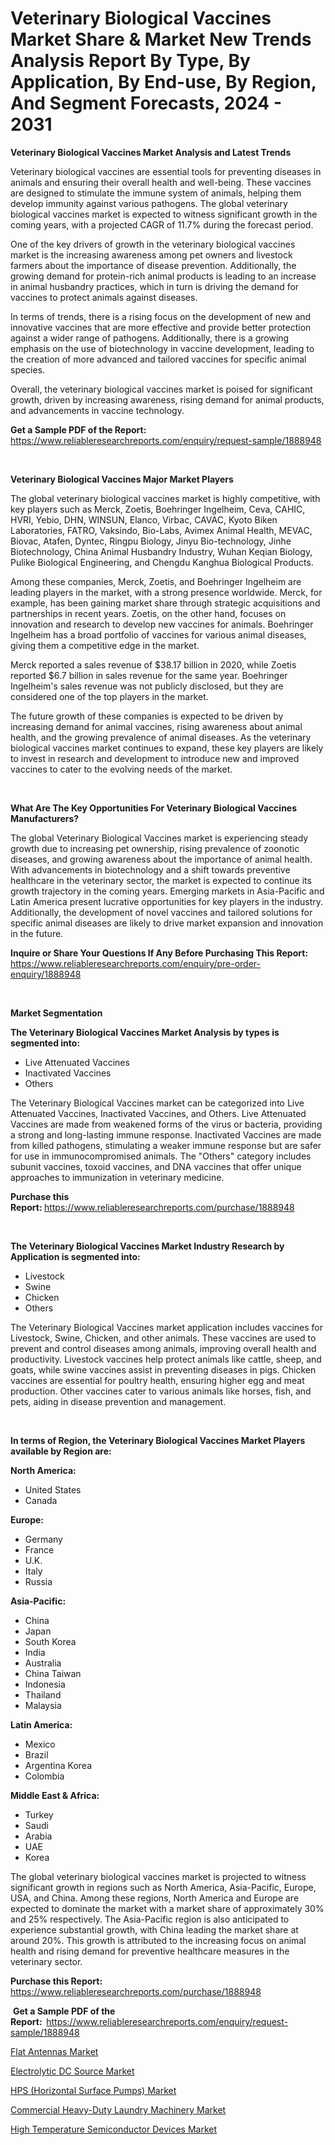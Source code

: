 <p><h1>Veterinary Biological Vaccines Market Share & Market New Trends Analysis Report By Type, By Application, By End-use, By Region, And Segment Forecasts, 2024 - 2031</h1></p><p><strong>Veterinary Biological Vaccines Market Analysis and Latest Trends</strong></p>
<p><p>Veterinary biological vaccines are essential tools for preventing diseases in animals and ensuring their overall health and well-being. These vaccines are designed to stimulate the immune system of animals, helping them develop immunity against various pathogens. The global veterinary biological vaccines market is expected to witness significant growth in the coming years, with a projected CAGR of 11.7% during the forecast period.</p><p>One of the key drivers of growth in the veterinary biological vaccines market is the increasing awareness among pet owners and livestock farmers about the importance of disease prevention. Additionally, the growing demand for protein-rich animal products is leading to an increase in animal husbandry practices, which in turn is driving the demand for vaccines to protect animals against diseases.</p><p>In terms of trends, there is a rising focus on the development of new and innovative vaccines that are more effective and provide better protection against a wider range of pathogens. Additionally, there is a growing emphasis on the use of biotechnology in vaccine development, leading to the creation of more advanced and tailored vaccines for specific animal species.</p><p>Overall, the veterinary biological vaccines market is poised for significant growth, driven by increasing awareness, rising demand for animal products, and advancements in vaccine technology.</p></p>
<p><strong>Get a Sample PDF of the Report:&nbsp;</strong> <a href="https://www.reliableresearchreports.com/enquiry/request-sample/1888948">https://www.reliableresearchreports.com/enquiry/request-sample/1888948</a></p>
<p>&nbsp;</p>
<p><strong>Veterinary Biological Vaccines Major Market Players</strong></p>
<p><p>The global veterinary biological vaccines market is highly competitive, with key players such as Merck, Zoetis, Boehringer Ingelheim, Ceva, CAHIC, HVRI, Yebio, DHN, WINSUN, Elanco, Virbac, CAVAC, Kyoto Biken Laboratories, FATRO, Vaksindo, Bio-Labs, Avimex Animal Health, MEVAC, Biovac, Atafen, Dyntec, Ringpu Biology, Jinyu Bio-technology, Jinhe Biotechnology, China Animal Husbandry Industry, Wuhan Keqian Biology, Pulike Biological Engineering, and Chengdu Kanghua Biological Products.</p><p>Among these companies, Merck, Zoetis, and Boehringer Ingelheim are leading players in the market, with a strong presence worldwide. Merck, for example, has been gaining market share through strategic acquisitions and partnerships in recent years. Zoetis, on the other hand, focuses on innovation and research to develop new vaccines for animals. Boehringer Ingelheim has a broad portfolio of vaccines for various animal diseases, giving them a competitive edge in the market.</p><p>Merck reported a sales revenue of $38.17 billion in 2020, while Zoetis reported $6.7 billion in sales revenue for the same year. Boehringer Ingelheim's sales revenue was not publicly disclosed, but they are considered one of the top players in the market.</p><p>The future growth of these companies is expected to be driven by increasing demand for animal vaccines, rising awareness about animal health, and the growing prevalence of animal diseases. As the veterinary biological vaccines market continues to expand, these key players are likely to invest in research and development to introduce new and improved vaccines to cater to the evolving needs of the market.</p></p>
<p>&nbsp;</p>
<p><strong>What Are The Key Opportunities For Veterinary Biological Vaccines Manufacturers?</strong></p>
<p><p>The global Veterinary Biological Vaccines market is experiencing steady growth due to increasing pet ownership, rising prevalence of zoonotic diseases, and growing awareness about the importance of animal health. With advancements in biotechnology and a shift towards preventive healthcare in the veterinary sector, the market is expected to continue its growth trajectory in the coming years. Emerging markets in Asia-Pacific and Latin America present lucrative opportunities for key players in the industry. Additionally, the development of novel vaccines and tailored solutions for specific animal diseases are likely to drive market expansion and innovation in the future.</p></p>
<p><strong>Inquire or Share Your Questions If Any Before Purchasing This Report:</strong> <a href="https://www.reliableresearchreports.com/enquiry/pre-order-enquiry/1888948">https://www.reliableresearchreports.com/enquiry/pre-order-enquiry/1888948</a></p>
<p>&nbsp;</p>
<p><strong>Market Segmentation</strong></p>
<p><strong>The Veterinary Biological Vaccines Market Analysis by types is segmented into:</strong></p>
<p><ul><li>Live Attenuated Vaccines</li><li>Inactivated Vaccines</li><li>Others</li></ul></p>
<p><p>The Veterinary Biological Vaccines market can be categorized into Live Attenuated Vaccines, Inactivated Vaccines, and Others. Live Attenuated Vaccines are made from weakened forms of the virus or bacteria, providing a strong and long-lasting immune response. Inactivated Vaccines are made from killed pathogens, stimulating a weaker immune response but are safer for use in immunocompromised animals. The "Others" category includes subunit vaccines, toxoid vaccines, and DNA vaccines that offer unique approaches to immunization in veterinary medicine.</p></p>
<p><strong>Purchase this Report:&nbsp;</strong><a href="https://www.reliableresearchreports.com/purchase/1888948">https://www.reliableresearchreports.com/purchase/1888948</a></p>
<p>&nbsp;</p>
<p><strong>The Veterinary Biological Vaccines Market Industry Research by Application is segmented into:</strong></p>
<p><ul><li>Livestock</li><li>Swine</li><li>Chicken</li><li>Others</li></ul></p>
<p><p>The Veterinary Biological Vaccines market application includes vaccines for Livestock, Swine, Chicken, and other animals. These vaccines are used to prevent and control diseases among animals, improving overall health and productivity. Livestock vaccines help protect animals like cattle, sheep, and goats, while swine vaccines assist in preventing diseases in pigs. Chicken vaccines are essential for poultry health, ensuring higher egg and meat production. Other vaccines cater to various animals like horses, fish, and pets, aiding in disease prevention and management.</p></p>
<p>&nbsp;</p>
<p><strong>In terms of Region, the Veterinary Biological Vaccines Market Players available by Region are:</strong></p>
<p>
    <p> <strong> North America: </strong>
        <ul>
            <li>United States</li>
            <li>Canada</li>
        </ul>
        </p> 
    <p> <strong> Europe: </strong>
        <ul>
            <li>Germany</li>
            <li>France</li>
            <li>U.K.</li>
            <li>Italy</li>
            <li>Russia</li>
        </ul>
        </p> 
    <p> <strong> Asia-Pacific: </strong>
        <ul>
            <li>China</li>
            <li>Japan</li>
            <li>South Korea</li>
            <li>India</li>
            <li>Australia</li>
            <li>China Taiwan</li>
            <li>Indonesia</li>
            <li>Thailand</li>
            <li>Malaysia</li>
        </ul>
        </p> 
    <p> <strong> Latin America: </strong>
        <ul>
            <li>Mexico</li>
            <li>Brazil</li>
            <li>Argentina Korea</li>
            <li>Colombia</li>
        </ul>
        </p> 
    <p> <strong> Middle East & Africa: </strong>
        <ul>
            <li>Turkey</li>
            <li>Saudi</li>
            <li>Arabia</li>
            <li>UAE</li>
            <li>Korea</li>
        </ul>
    </p>
    </p>
<p><p>The global veterinary biological vaccines market is projected to witness significant growth in regions such as North America, Asia-Pacific, Europe, USA, and China. Among these regions, North America and Europe are expected to dominate the market with a market share of approximately 30% and 25% respectively. The Asia-Pacific region is also anticipated to experience substantial growth, with China leading the market share at around 20%. This growth is attributed to the increasing focus on animal health and rising demand for preventive healthcare measures in the veterinary sector.</p></p>
<p><strong>Purchase this Report: </strong><a href="https://www.reliableresearchreports.com/purchase/1888948">https://www.reliableresearchreports.com/purchase/1888948</a></p>
<p>&nbsp;<strong>Get a Sample PDF of the Report:&nbsp;&nbsp;</strong><a href="https://www.reliableresearchreports.com/enquiry/request-sample/1888948">https://www.reliableresearchreports.com/enquiry/request-sample/1888948</a></p>
<p><strong></strong></p>
<p><p><a href="https://view.publitas.com/reportprime-1/flat-antennas-market-size-furnishes-valuable-information-encompassing-market-share-market-trends-and-projections-spanning-from-2024-to-2031/">Flat Antennas Market</a></p><p><a href="https://military-diascia-e68.notion.site/Electrolytic-DC-Source-Market-Analysis-and-Market-Size-Global-Industry-Overview-Market-Segmentatio-8f0b91a6767d488fbb8e1b1dd44b68ce">Electrolytic DC Source Market</a></p><p><a href="https://unruly-ladybug-44b.notion.site/HPS-Horizontal-Surface-Pumps-Market-Offer-Valuable-Insights-into-Market-Size-Market-Share-Market-9227494018874af98b5bf44c24e856f6">HPS (Horizontal Surface Pumps) Market</a></p><p><a href="https://gentle-editor-9db.notion.site/Commercial-Heavy-Duty-Laundry-Machinery-Market-with-the-goal-of-estimating-the-market-size-and-futur-a14e4317aed04c099309a07edaf50e60">Commercial Heavy-Duty Laundry Machinery Market</a></p><p><a href="https://view.publitas.com/reportprime-1/high-temperature-semiconductor-devices-market-size-market-share-and-global-market-analysis-report-2024-2031/">High Temperature Semiconductor Devices Market</a></p></p>